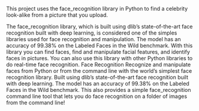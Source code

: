 This project uses the face_recognition library in Python to find a celebrity look-alike from a picture that you upload.

The face_recognition library, which is built using dlib’s state-of-the-art face recognition built with deep learning, is considered one of the simples libraries used for face recognition and manipulation. The model has an accuracy of 99.38% on the Labeled Faces in the Wild benchmark. With this library you can find faces, find and manipulate facial features, and identify faces in pictures. You can also use this library with other Python libraries to do real-time face recognition.
Face Recognition
Recognize and manipulate faces from Python or from the command line with
the world’s simplest face recognition library.
Built using dlib’s state-of-the-art face recognition
built with deep learning. The model has an accuracy of 99.38% on the
Labeled Faces in the Wild benchmark.
This also provides a simple face_recognition command line tool that lets
you do face recognition on a folder of images from the command line!
